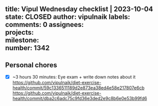 title:	Vipul Wednesday checklist | 2023-10-04
state:	CLOSED
author:	vipulnaik
labels:	
comments:	0
assignees:	
projects:	
milestone:	
number:	1342
--
## Personal chores

- [x] ~3 hours 30 minutes: Eye exam + write down notes about it https://github.com/vipulnaik/diet-exercise-health/commit/59c1336511189d2e873ea38ed4e58e217807e6cb https://github.com/vipulnaik/diet-exercise-health/commit/dba2c6adc75c9fd36e3ded2e9c8b6e0e53b99fd6
